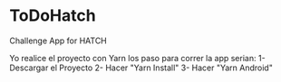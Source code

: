 # ToDoHatch
Challenge App for HATCH

Yo realice el proyecto con Yarn los paso para correr la app serian:
1- Descargar el Proyecto
2- Hacer "Yarn Install"
3- Hacer "Yarn Android"
